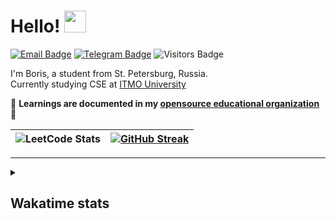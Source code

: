 # Hello! <img src="https://media1.giphy.com/media/alx4TtaDYyLE6S5Jem/giphy.gif?cid=ecf05e47nkmg3t8fa62rml2sjew7eb4bkyj49b6pzcvytxrn&rid=giphy.gif&ct=s" width="35px">

[![Email Badge](https://img.shields.io/badge/-Email-lightblue?style=flat-square&logo=Outlook&logoColor=white&link=mailto:b_dvorkin@niuitmo.ru)](mailto:b_dvorkin@niuitmo.ru)
[![Telegram Badge](https://img.shields.io/badge/-Telegram-0088cc?style=flat-square&labelColor=0088cc&logo=telegram&logoColor=white&link=https://t.me/adagio_sostenuto)](https://t.me/adagio_sostenuto)
![Visitors Badge](https://komarev.com/ghpvc/?username=worthant&style=flat-square&label=Visitors)

<p>

  I'm Boris, a student from St. Petersburg, Russia.  
  Currently studying CSE at [ITMO University](https://itmo.ru)

  📒 **Learnings are documented in my [opensource educational organization](https://github.com/Imtjl#-studying-journey-beasts-)** 📒
</p>
  
|![LeetCode Stats](https://leetcard.jacoblin.cool/worthant?theme=nord&font=Archivo)|[![GitHub Streak](https://github-readme-streak-stats-five-mu.vercel.app?user=worthant&theme=ayu-mirage&border_radius=5)](https://git.io/streak-stats)|
|:-:|:-:|

---

<details>
  <summary><h2>Wakatime stats</h2></summary>
  <a href="https://github.com/worthant/github-readme-stats">
  <img align="center" src="https://github-readme-stats-coral-sigma-57.vercel.app/api/wakatime?username=worthant&layout=compact" />
</a>
</details>
